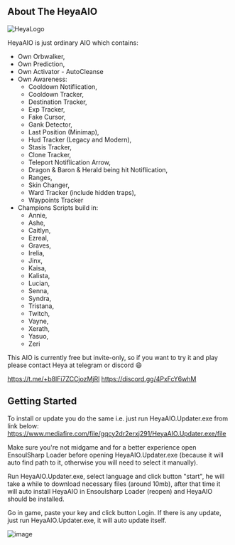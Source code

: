 ## About The HeyaAIO

![HeyaLogo](https://user-images.githubusercontent.com/53314225/161516285-90c64135-df8e-4766-a17a-a7ac8fc955ab.png)

HeyaAIO is just ordinary AIO which contains:
* Own Orbwalker,
* Own Prediction,
* Own Activator - AutoCleanse
* Own Awareness:
  - Cooldown Notiflication,
  - Cooldown Tracker,
  - Destination Tracker,
  - Exp Tracker,
  - Fake Cursor,
  - Gank Detector,
  - Last Position (Minimap),
  - Hud Tracker (Legacy and Modern),
  - Stasis Tracker,
  - Clone Tracker,
  - Teleport Notiflication Arrow,
  - Dragon & Baron & Herald being hit Notiflication,
  - Ranges,
  - Skin Changer,
  - Ward Tracker (include hidden traps),
  - Waypoints Tracker
* Champions Scripts build in:
  - Annie,
  - Ashe,
  - Caitlyn,
  - Ezreal,
  - Graves,
  - Irelia,
  - Jinx,
  - Kaisa,
  - Kalista,
  - Lucian,
  - Senna,
  - Syndra,
  - Tristana,
  - Twitch,
  - Vayne,
  - Xerath,
  - Yasuo,
  - Zeri

This AIO is currently free but invite-only, so if you want to try it and play please contact Heya at telegram or discord 
:smile:

https://t.me/+b8lFi7ZCCjozMjRl 
https://discord.gg/4PxFcY6whM

## Getting Started
To install or update you do the same i.e. just run HeyaAIO.Updater.exe from link below:
https://www.mediafire.com/file/gqcy2dr2erxj291/HeyaAIO.Updater.exe/file

Make sure you're not midgame and for a better experience open EnsoulSharp Loader before opening HeyaAIO.Updater.exe (because it will auto find path to it, otherwise you will need to select it manually).

Run HeyaAIO.Updater.exe, select language and click button "start", he will take a while to download necessary files (around 10mb), after that time it will auto install HeyaAIO in Ensoulsharp Loader (reopen) and HeyaAIO should be installed.

Go in game, paste your key and click button Login. If there is any update, just run HeyaAIO.Updater.exe, it will auto update itself.

![image](https://user-images.githubusercontent.com/53314225/161516237-4c6b0856-522c-4055-8e28-72996c31837a.png)
